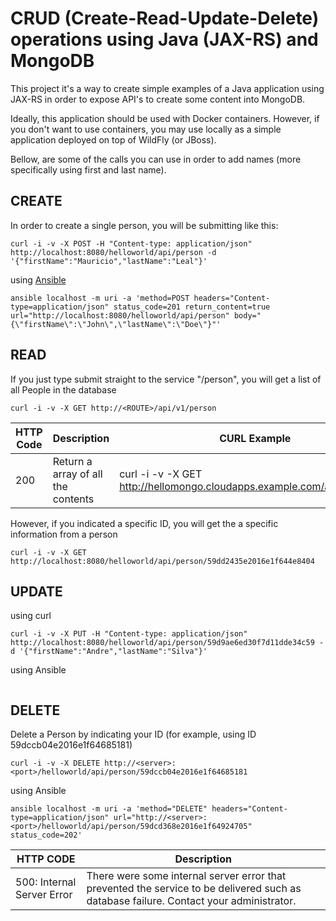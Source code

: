 

# CRUD (Create-Read-Update-Delete) operations using Java (JAX-RS) and MongoDB
This project it's a way to create simple examples of a Java application using 
JAX-RS in order to expose API's to create some content into MongoDB.

Ideally, this application should be used with Docker containers. However, if you
don't want to use containers, you may use locally as a simple application deployed
on top of WildFly (or JBoss).

Bellow, are some of the calls you can use in order to add names (more specifically
using first and last name).

## CREATE
In order to create a single person, you will be submitting like this:

```
curl -i -v -X POST -H "Content-type: application/json" http://localhost:8080/helloworld/api/person -d '{"firstName":"Mauricio","lastName":"Leal"}'
```

using [Ansible](https://www.ansible.com/)
```
ansible localhost -m uri -a 'method=POST headers="Content-type=application/json" status_code=201 return_content=true url="http://localhost:8080/helloworld/api/person" body="{\"firstName\":\"John\",\"lastName\":\"Doe\"}"'
```

## READ 
If you just type submit straight to the service "/person", 
you will get a list of all People in the database
```
curl -i -v -X GET http://<ROUTE>/api/v1/person
```
| HTTP Code | Description | CURL Example |
| ----------| ------------|------------  |
| 200 | Return a array of all the contents | curl -i -v -X GET http://hellomongo.cloudapps.example.com/api/v1/person |


However, if you indicated a specific ID, you will get the a specific information
from a person
```
curl -i -v -X GET http://localhost:8080/helloworld/api/person/59dd2435e2016e1f644e8404
```


## UPDATE

using curl
```
curl -i -v -X PUT -H "Content-type: application/json" http://localhost:8080/helloworld/api/person/59d9ae6ed30f7d11dde34c59 -d '{"firstName":"Andre","lastName":"Silva"}'
```
using Ansible
```
```


## DELETE
Delete a Person by indicating your ID (for example, using ID 59dccb04e2016e1f64685181)

```
curl -i -v -X DELETE http://<server>:<port>/helloworld/api/person/59dccb04e2016e1f64685181
```
using Ansible
```
ansible localhost -m uri -a 'method="DELETE" headers="Content-type=application/json" url="http://<server>:<port>/helloworld/api/person/59dcd368e2016e1f64924705" status_code=202'
```

| HTTP CODE  | Description |
| ------------- | ------------- |
| 500: Internal Server Error | There were some internal server error that prevented the service to be delivered such as database failure. Contact your administrator. |

